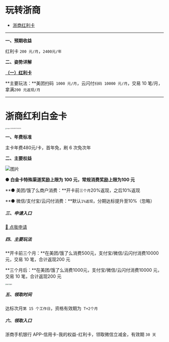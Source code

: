 # 玩转浙商

- [浙商红利卡](#浙商红利卡)

---

**一、预期收益**

红利卡 `200 元/月`，`2400元/年`

**二、姿势详解**

**[（一）红利卡](http://u.zjkmkj.com/NfLT9)**

**主要玩法：**美团扫码` 1000 元/月`，云闪付`扫码 10000 元/月`，交易 10 笔/月，拿满`200 元返现/月`

------

# 浙商红利白金卡

<img src="https://wiki.zjkmkj.com/media/202306151733453.png" alt="image-20230615173332374" style="zoom:25%;" />

**一、年费标准**

主卡年费480元/卡，首年免，刷 6 次免次年

**二、主要权益**

![图片](https://wiki.zjkmkj.com/media/202306151736303.png)

**● 白金卡特殊渠道奖励上限为 100 元，常规消费奖励上限为100 元**

**● 美团/饿了么商户消费：**开卡前`三个月`20%返现，之后10%返现

**● 微信/支付宝/云闪付消费：**默认`1%返现`，分期达标提升至10%（忽略）

##### 三、申请入口

[:link: 点我申请](http://u.zjkm.xyz/NXGhm)

##### 四、主要玩法

**开卡前三个月：**在美团/饿了么消费500元，支付宝/微信/云闪付消费10000 元，交易 10 笔，合计返现200 元

**三个月后：**在美团/饿了么消费1000元，支付宝/微信/云闪付消费10000 元，交易 10 笔，合计返现200 元

<img src="https://wiki.zjkmkj.com/media/202306151741697.jpeg" alt="图片" style="zoom:25%;" /><img src="https://wiki.zjkmkj.com/media/202306151741918.jpeg" alt="图片" style="zoom:25%;" />

##### 五、领取时间

达标次月`第 15 个工作日`，资格有效期为` T+2个月`

##### 六、领取入口

浙商手机银行 APP-信用卡-我的权益-红利卡，领取微信立减金，有效期 `30 天`